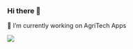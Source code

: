 ### Hi there 👋

 🔭 I’m currently working on AgriTech Apps
 
 ![](https://komarev.com/ghpvc/?username=yadavmangesh&color=green)
<!--
**yadavmangesh/yadavmangesh** is a ✨ _special_ ✨ repository because its `README.md` (this file) appears on your GitHub profile.

Here are some ideas to get you started:

-
- 🌱 I’m currently learning ...
- 👯 I’m looking to collaborate on ...
- 🤔 I’m looking for help with ...
- 💬 Ask me about ...
- 📫 How to reach me: ...
- 😄 Pronouns: ...
- ⚡ Fun fact: ...
-->
